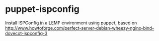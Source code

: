 puppet-ispconfig
================

Install ISPConfig in a LEMP environment using puppet, based on http://www.howtoforge.com/perfect-server-debian-wheezy-nginx-bind-dovecot-ispconfig-3
